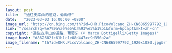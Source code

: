 ```yaml
---
layout: post
title:  "通往皮库山的道路，葡萄牙"
date:   "2023-03-03 16:00:00 +0800"
image_url: "http://cn.bing.com/th?id=OHR.PicoVolcano_ZH-CN6865997792_1920x1080.jpg&rf=LaDigue_1920x1080.jpg&pid=hp"
link: "/search?q=%e7%9a%ae%e5%ba%93%e5%b1%b1&form=hpcapt&mkt=zh-cn"
copyright: "通往皮库山的道路，葡萄牙 (© Marco Bottigelli/Getty Images)"
image_hash: "d862682fc61b1c1e08d447cc9d350a2a"
image_filename: "th?id=OHR.PicoVolcano_ZH-CN6865997792_1920x1080.jpg&rf=LaDigue_1920x1080.jpg&pid=hp"
---
```

